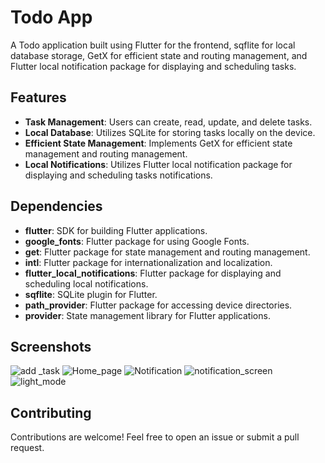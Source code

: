 # Todo App

A Todo application built using Flutter for the frontend, sqflite for local database storage, GetX for efficient state and routing management, and Flutter local notification package for displaying and scheduling tasks.

## Features

- **Task Management**: Users can create, read, update, and delete tasks.
- **Local Database**: Utilizes SQLite for storing tasks locally on the device.
- **Efficient State Management**: Implements GetX for efficient state management and routing management.
- **Local Notifications**: Utilizes Flutter local notification package for displaying and scheduling tasks notifications.

## Dependencies

- **flutter**: SDK for building Flutter applications.
- **google_fonts**: Flutter package for using Google Fonts.
- **get**: Flutter package for state management and routing management.
- **intl**: Flutter package for internationalization and localization.
- **flutter_local_notifications**: Flutter package for displaying and scheduling local notifications.
- **sqflite**: SQLite plugin for Flutter.
- **path_provider**: Flutter package for accessing device directories.
- **provider**: State management library for Flutter applications.


## Screenshots
![add _task](https://github.com/MasameEh/Todo_app/assets/92492113/43220f40-e04a-438a-b815-aa1f63a51d53)
![Home_page](https://github.com/MasameEh/Todo_app/assets/92492113/50289d0e-5ff3-4710-8ed2-c60157ef9ae1)
![Notification](https://github.com/MasameEh/Todo_app/assets/92492113/acf1f8a6-5587-4d4f-9a01-13f98e8b7f17)
![notification_screen](https://github.com/MasameEh/Todo_app/assets/92492113/948bcc18-c21d-46ef-97cb-f4394776e894)
![light_mode](https://github.com/MasameEh/Todo_app/assets/92492113/b4bc518f-bd25-4427-91d0-171fd5a266c2)

## Contributing

Contributions are welcome! Feel free to open an issue or submit a pull request.




